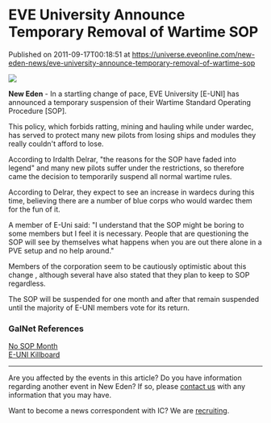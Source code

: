 # EVE University Announce Temporary Removal of Wartime SOP
Published on 2011-09-17T00:18:51 at https://universe.eveonline.com/new-eden-news/eve-university-announce-temporary-removal-of-wartime-sop

![](http://www.eve-ic.net/media/assets/icarticlebanner.png)  
  
 **New Eden** \- In a startling change of pace, EVE University [E-UNI] has announced a temporary suspension of their Wartime Standard Operating Procedure [SOP].   
  
This policy, which forbids ratting, mining and hauling while under wardec, has served to protect many new pilots from losing ships and modules they really couldn't afford to lose.   
  
According to Irdalth Delrar, "the reasons for the SOP have faded into legend" and many new pilots suffer under the restrictions, so therefore came the decision to temporarily suspend all normal wartime rules.   
  
According to Delrar, they expect to see an increase in wardecs during this time, believing there are a number of blue corps who would wardec them for the fun of it.   
  
A member of E-Uni said: "I understand that the SOP might be boring to some members but I feel it is necessary. People that are questioning the SOP will see by themselves what happens when you are out there alone in a PVE setup and no help around."   
  
Members of the corporation seem to be cautiously optimistic about this change , although several have also stated that they plan to keep to SOP regardless.   
  
The SOP will be suspended for one month and after that remain suspended until the majority of E-UNI members vote for its return.

### GalNet References

[No SOP Month](http://forum.eveuniversity.org/viewtopic.php?f=29&t=47360)   
[E-UNI Killboard](http://killboard.eveuniversity.org/)

* * *

Are you affected by the events in this article? Do you have information regarding another event in New Eden? If so, please [contact us](http://www.eveonline.com/news.asp?a=submitrp) with any information that you may have.  
  
Want to become a news correspondent with IC? We are [recruiting](http://www.eveonline.com/isd.asp).
